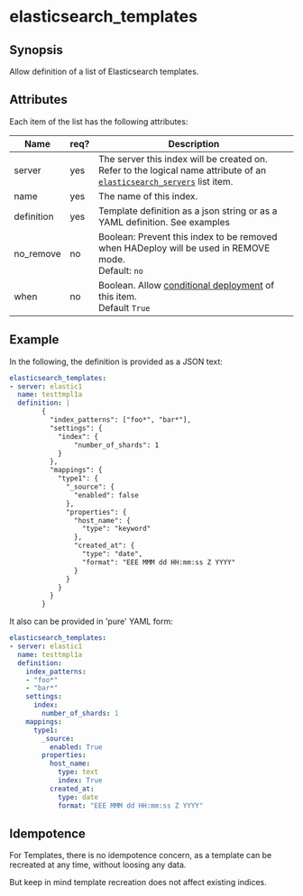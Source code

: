 # elasticsearch_templates

## Synopsis

Allow definition of a list of Elasticsearch templates.

## Attributes

Each item of the list has the following attributes:

Name | req?	 |	Description
--- | ---  | ---
server|yes|The server this index will be created on. Refer to the logical name attribute of an [`elasticsearch_servers`](./elasticsearch_servers) list item.
name|yes|The name of this index. 
definition|yes|Template definition as a json string or as a YAML definition. See examples
no_remove|no|Boolean: Prevent this index to be removed when HADeploy will be used in REMOVE mode.<br>Default: `no`
when|no|Boolean. Allow [conditional deployment](../../more/conditional_deployment) of this item.<br>Default `True` 

## Example

In the following, the definition is provided as a JSON text:

```yaml
elasticsearch_templates:
- server: elastic1
  name: testtmpl1a
  definition: |
        {
          "index_patterns": ["foo*", "bar*"],
          "settings": {    
            "index": {
                "number_of_shards": 1
            }
          },
          "mappings": {
            "type1": {
              "_source": {
                "enabled": false
              },
              "properties": {
                "host_name": {
                  "type": "keyword"
                },
                "created_at": {
                  "type": "date",
                  "format": "EEE MMM dd HH:mm:ss Z YYYY"
                }
              }
            }
          }
        }      
```

It also can be provided in 'pure' YAML form:

```yaml
elasticsearch_templates:
- server: elastic1
  name: testtmpl1a
  definition:
    index_patterns: 
    - "foo*"
    - "bar*"
    settings:
      index:
        number_of_shards: 1
    mappings:
      type1:
        _source:
          enabled: True
        properties:
          host_name:
            type: text
            index: True
          created_at:
            type: date
            format: "EEE MMM dd HH:mm:ss Z YYYY"

```
## Idempotence

For Templates, there is no idempotence concern, as a template can be recreated at any time, without loosing any data.

But keep in mind template recreation does not affect existing indices.

